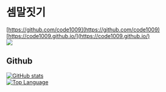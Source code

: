 # 셈말짓기
[https://github.com/code1009](https://github.com/code1009)  
[https://code1009.github.io/](https://code1009.github.io/)  
![](https://avatars.githubusercontent.com/u/9472495?s=400&u=2df04e1c78d875ea822f513017663edec6e366e3&v=4)  

## Github
[![GitHub stats](https://github-readme-stats.vercel.app/api?username=code1009)](https://github.com/anuraghazra/github-readme-stats)  
[![Top Language](https://github-readme-stats.vercel.app/api/top-langs/?username=code1009)](https://github.com/anuraghazra/github-readme-stats)  

<!--
**code1009/code1009** is a ✨ _special_ ✨ repository because its `README.md` (this file) appears on your GitHub profile.

Here are some ideas to get you started:
- 👋 짝짝짝
- 🔭 I’m currently working on ...
- 🌱 I’m currently learning ...
- 👯 I’m looking to collaborate on ...
- 🤔 I’m looking for help with ...
- 💬 Ask me about ...
- 📫 How to reach me: ...
- 😄 Pronouns: ...
- ⚡ Fun fact: ...
-->
